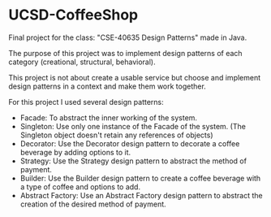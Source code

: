 # UCSD-CoffeeShop
Final project for the class: "CSE-40635 Design Patterns" made in Java.

The purpose of this project was to implement design patterns of each category (creational, structural, behavioral).

This project is not about create a usable service but choose and implement design patterns in a context and make them work together.

For this project I used several design patterns:
- Facade: To abstract the inner working of the system.
- Singleton: Use only one instance of the Facade of the system. (The Singleton object doesn't retain any references of objects)
- Decorator: Use the Decorator design pattern to decorate a coffee beverage by adding options to it.
- Strategy: Use the Strategy design pattern to abstract the method of payment.
- Builder: Use the Builder design pattern to create a coffee beverage with a type of coffee and options to add.
- Abstract Factory: Use an Abstract Factory design pattern to abstract the creation of the desired method of payment.
